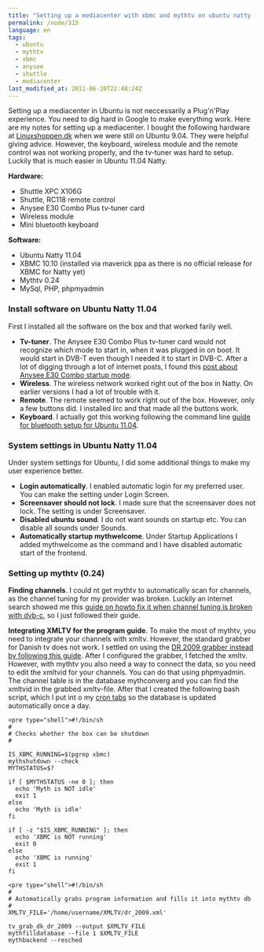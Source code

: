 ```yaml
---
title: "Setting up a mediacenter with xbmc and mythtv on ubuntu natty (11.04)"
permalink: /node/315
language: en
tags:
  - ubuntu
  - mythtv
  - xbmc
  - anysee
  - shuttle
  - mediacenter
last_modified_at: 2011-06-20T22:48:24Z
---
```


Setting up a mediacenter in Ubuntu is not neccessarily a Plug'n'Play experience. You need to dig hard in Google to make everything work. Here are my notes for setting up a mediacenter. I bought the following hardware at [Linuxshoppen.dk](http://linuxshoppen.dk) when we were still on Ubuntu 9.04. They were helpful giving advice. However, the keyboard, wireless module and the remote control was not working properly, and the tv-tuner was hard to setup. Luckily that is much easier in Ubuntu 11.04 Natty.

**Hardware:**

- Shuttle XPC X106G
- Shuttle, RC118 remote control
- Anysee E30 Combo Plus tv-tuner card
- Wireless module
- Mini bluetooth keyboard

**Software:**

- Ubuntu Natty 11.04
- XBMC 10.10 (installed via maverick ppa as there is no official release for XBMC for Natty yet)
- Mythtv 0.24
- MySql, PHP, phpmyadmin

### Install software on Ubuntu Natty 11.04

First I installed all the software on the box and that worked farily well.

- **Tv-tuner**. The Anysee E30 Combo Plus tv-tuner card would not recognize which mode to start in, when it was plugged in on boot. It would start in DVB-T even though I needed it to start in DVB-C. After a lot of digging through a lot of internet posts, I found this [post about Anysee E30 Combo startup mode](http://www.linuxtv.org/pipermail/linux-dvb/2009-August/032343.html).
- **Wireless**. The wireless network worked right out of the box in Natty. On earlier versions I had a lot of trouble with it.
- **Remote**. The remote seemed to work right out of the box. However, only a few buttons did. I installed lirc and that made all the buttons work.
- **Keyboard**. I actually got this working following the command line [guide for bluetooth setup for Ubuntu 11.04](https://help.ubuntu.com/community/BluetoothSetup).

### System settings in Ubuntu Natty 11.04

Under system settings for Ubuntu, I did some additional things to make my user experience better.

- **Login automatically**. I enabled automatic login for my preferred user. You can make the setting under Login Screen.
- **Screensaver should not lock**. I made sure that the screensaver does not lock. The setting is under Screensaver.
- **Disabled ubuntu sound**. I do not want sounds on startup etc. You can disable all sounds under Sounds.
- **Automatically startup mythwelcome**. Under Startup Applications I added mythwelcome as the command and I have disabled automatic start of the frontend.

### Setting up mythtv (0.24)

**Finding channels**. I could nt get mythtv to automatically scan for channels, as the channel tuning for my provider was broken. Luckily an internet search showed me this [guide on howto fix it when channel tuning is broken with dvb-c](http://www.mythtv.org/wiki/Channel_tuning_broken_with_DVB-C), so I just followed their guide.

**Integrating XMLTV for the program guide**. To make the most of mythtv, you need to integrate your channels with xmltv. However, the standard grabber for Danish tv does not work. I settled on using the [DR 2009 grabber instead by following this guide](http://niels.dybdahl.dk/xmltvdk/index.php/DR_2009_grabber). After I configured the grabber, I fetched the xmltv. However, with mythtv you also need a way to connect the data, so you need to edit the xmltvid for your channels. You can do that using phpmyadmin. The channel table is in the database mythconverg and you can find the xmltvid in the grabbed xmltv-file. After that I created the following bash script, which I put int o my [cron tabs](http://en.wikipedia.org/wiki/Cron) so the database is updated automatically once a day.

  
```
<pre type="shell">#!/bin/sh
#
# Checks whether the box can be shutdown
#

IS_XBMC_RUNNING=$(pgrep xbmc)
mythshutdown --check
MYTHSTATUS=$?

if [ $MYTHSTATUS -ne 0 ]; then
  echo 'Myth is NOT idle'
  exit 1
else 
  echo 'Myth is idle'
fi

if [ -z "$IS_XBMC_RUNNING" ]; then
  echo 'XBMC is NOT running'
  exit 0
else
  echo 'XBMC is running'
  exit 1
fi
```


```
<pre type="shell">#!/bin/sh
#
# Automatically grabs program information and fills it into mythtv db
#
XMLTV_FILE='/home/username/XMLTV/dr_2009.xml'

tv_grab_dk_dr_2009 --output $XMLTV_FILE
mythfilldatabase --file 1 $XMLTV_FILE
mythbackend --resched
```



<!--//--><![CDATA[// ><!--
guide to make it wakeup on ACPI&nbsp;(I used the section with mythwelcome, as I have an integrated mythbackend and mythfrontend).<p><strong>Automatic shutdown. The system should be automatically shut down again, if it has just been started up to record a show. It is not a problem to get mythbackend to shut down the computer. But you need to to create a little script to prevent it from shutting down, if you have XBMC running. Instead of mythshutdown --check in the pre shutdown check in mythbackend setup, I pointed to a the following custom script which I put under /usr/bin/checkshutdown.sh<p>[gist:1033910:checkshutdown.sh">
//--><!]]>
**Getting the remote to work**. Even though the remote worked in XBMC, it did not work in Mythtv. However, I looked at the console output for mythwelcome, and saw that a .lircrc file was missing. I just copied the [example from this post](http://www.mythtv.org/wiki/MCE_Remote) to my homefolder, and the remote started working.

### Setting up XBMC (10.10)

I have heard a [lot of really good things about XBMC](http://lifehacker.com/5391308), but you could also just use mythtv as your primary media center (you might want to make sure you got some nicer themes though). Setting up XBMC was a breeze.

- **Add mythbox.** I added the video add on mythbox which works very well as a frontend for mythtv. All that is missing in the current version is that Live TV is not supported, which is not an issue for me. You need the mythtv password for setting up the connection.
- **Add plugins**. I added a lot of different plugins, e.g. TED Talks, Picasa, Flickr and so on, and they work great.
- **Configured remote control.** I changed how the power button works in remote.xml. On my ubuntu system I found it using locate remote.xml and changed XBMC.Shutdown() to XBMC.Quit().

Problems persists
-----------------

- **Keyboard glitches.** Seems that my keyboard randomly uses English or Danish Layout. That is fairly annoying.
- **Shutdown not fool proof.** I want to make sure that the system is not just shutdown. For that to work, I need to find out how the unity shutdown function and the XBMC shutdown function can map to mythshutdown instead. I also need to make sure that the shutdown function on the remote does not just send a HALT signal to the box.

That was basically it. How have you configured your media center using mythtv and xbmc?

